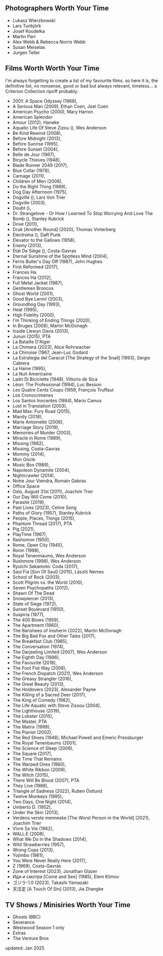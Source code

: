 Photographers Worth Your Time
---------------------

- Lukasz Wierzbowski
- Lars Tunbjörk
- Josef Koudelka
- Martin Parr
- Alex Webb & Rebecca Norris Webb
- Susan Meiselas
- Jurgen Teller


Films Worth Worth Your Time
---------------------

I'm always forgetting to create a list of my favourite films.
so here it is, the definitive list, no nonsense, good or bad but always relevant, timeless... a Criterion Collection ripoff probably:


- 2001: A Space Odyssey (1968),
- A Serious Man (2009), Ethan Coen, Joel Coen
- American Psycho (2000), Mary Harron
- American Splendor
- Amour (2012), Haneke
- Aquatic Life Of Steve Zizou (), Wes Anderson
- Be Kind Rewind (2008),
- Before Midnight (2013),
- Before Sunrise (1995),
- Before Sunset (2004),
- Belle de Jour (1967),
- Bicycle Thieves (1948),
- Blade Runner 2049 (2017),
- Blue Collar (1978),
- Carnage (2011),
- Children of Men (2006),
- Do the Right Thing (1989),
- Dog Day Afternoon (1975),
- Dogville (), Lars Von Trier
- Dogville (2003),
- Doubt (), 
- Dr. Strangelove - Or How I Learned To Stop Worrying And Love The Bomb (), Stanley Kubrick
- Drive (2011),
- Druk [Another Round] (2020), Thomas Vinterberg
- Electroma (), Daft Punk
- Elevator to the Gallows (1958),
- Enemy (2013),
- État De Siège (), Costa-Gavras
- Eternal Sunshine of the Spotless Mind (2004),
- Ferris Buller's Day Off (1987), John Hughes
- First Reformed (2017),
- Frances Ha
- Frances Ha (2012),
- Full Metal Jacket (1987),
- Gentlemen Broncos
- Ghost World (2001),
- Good Bye Lenin! (2003),
- Groundhog Day (1993),
- Heat (1995),
- High Fidelity (2000),
- I'm Thinking of Ending Things (2020),
- In Bruges (2008), Martin McDonagh
- Inside Llewyn Davis (2013),
- Junun (2015), PTA
- La Bataille D'Alger
- La Chimera (2023), Alice Rohrwacher
- La Chinoise (1967, Jean-Luc Godard
- La Estrategia del Caracol [The Strategy of the Snail] (1993), Sergio Cabrera
- La Haine (1995),
- La Nuit Americaine
- Ladri Di Biciclette (1948), Vittorio de Sica
- Léon: The Professional (1994), Luc Besson
- Les Quatre Cents Coups (1959, François Truffaut
- Los Cronocrimenes
- Los Santos Inocentes (1984), Mario Camus
- Lost in Translation (2003),
- Mad Max: Fury Road (2015),
- Mandy (2018),
- Marie Antoinette (2006),
- Marriage Story (2019),
- Memories of Murder (2003),
- Miracle in Rome (1989),
- Missing (1982),
- Missing, Costa-Gavras
- Mommy (2014),
- Mon Oncle
- Music Box (1989),
- Napoleon Dynamite (2004),
- Nightcrawler (2014),
- Notre Jour Viendra, Romain Gabras
- Office Space
- Oslo, August 31st (2011), Joachim Trier
- Our Day Will Come (2010),
- Parasite (2019),
- Past Lives (2023), Celine Song
- Paths of Glory (1957), Stanley Kubrick
- People, Places, Things (2015),
- Phantom Thread (2017), PTA
- Pig (2021),
- PlayTime (1967),
- Rashomon (1950),
- Rome, Open City (1945),
- Ronin (1998),
- Royal Tenenmaums, Wes Anderson
- Rushmore (1998), Wes Anderson
- Ryuichi Sakamoto: Coda (2017),
- Saul Fia [Son Of Saul] (2015), László Nemes
- School of Rock (2003),
- Scott Pilgrim vs. the World (2010),
- Seven Psychopaths (2012),
- Shawn Of The Dead
- Snowpiercer (2013),
- State of Siege (1972),
- Sunset Boulevard (1950),
- Suspiria (1977),
- The 400 Blows (1959),
- The Apartment (1960),
- The Banshees of Inisherin (2022), Martin McDonagh
- The Big Bad Fox and Other Tales (2017),
- The Breakfast Club (1985),
- The Conversation (1974),
- The Darjeeling Limited (2007),  Wes Anderson
- The Eighth Day (1996),
- The Favourite (2018),
- The Foot Fist Way (2006),
- The French Dispatch (2021), Wes Anderson
- The Greasy Strangler (2016),
- The Great Beauty (2013),
- The Holdovers (2023), Alexander Payne
- The Killing of a Sacred Deer (2017),
- The King of Comedy (1982),
- The Life Aquatic with Steve Zissou (2004),
- The Lighthouse (2019),
- The Lobster (2015),
- The Master, PTA
- The Matrix (1999),
- The Pianist (2002),
- The Red Shoes (1948), Michael Powell and Emeric Pressburger
- The Royal Tenenbaums (2001),
- The Science of Sleep (2006),
- The Square (2017),
- The Time That Remains
- The Warped Ones (1960),
- The White Ribbon (2009),
- The Witch (2015),
- There Will Be Blood (2007), PTA
- They Live (1988),
- Triangle of Sadness (2022), Ruben Östlund
- Twelve Monkeys (1995),
- Two Days, One Night (2014),
- Umberto D. (1952),
- Under the Skin (2013),
- Verdens verste menneske [The Worst Person in the World] (2021), Joachim Trier
- Vivre Sa Vie (1962),
- WALL·E (2008),
- What We Do in the Shadows (2014),
- Wild Strawberries (1957),
- Wrong Cops (2013),
- Yojimbo (1961),
- You Were Never Really Here (2017),
- Z (1969), Costa-Gavras
- Zone of Interest (2023), Jonathan Glazer
- Иди и смотри [Come and See] (1985), Elem Klimov
- ゴジラ-1.0 (2023), Takashi Yamazaki
- 天注定 [A Touch Of Sin] (2013), Jia Zhangke



TV Shows / Minisiries Worth Your Time
---------------------

- Ghosts (BBC)
- Severance
- Westwood Season 1 only
- Extras
- The Venture Bros


updated: Jan 2025
